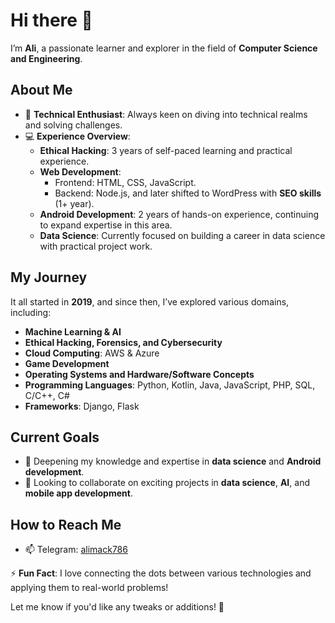 # Hi there 👋  
I’m **Ali**, a passionate learner and explorer in the field of **Computer Science and Engineering**.  

## About Me  
- 🔧 **Technical Enthusiast**: Always keen on diving into technical realms and solving challenges.  
- 💻 **Experience Overview**:  
  - **Ethical Hacking**: 3 years of self-paced learning and practical experience.  
  - **Web Development**:  
    - Frontend: HTML, CSS, JavaScript.  
    - Backend: Node.js, and later shifted to WordPress with **SEO skills** (1+ year).  
  - **Android Development**: 2 years of hands-on experience, continuing to expand expertise in this area.  
  - **Data Science**: Currently focused on building a career in data science with practical project work.  

## My Journey  
It all started in **2019**, and since then, I’ve explored various domains, including:  
- **Machine Learning & AI**  
- **Ethical Hacking, Forensics, and Cybersecurity**  
- **Cloud Computing**: AWS & Azure  
- **Game Development**  
- **Operating Systems and Hardware/Software Concepts**  
- **Programming Languages**: Python, Kotlin, Java, JavaScript, PHP, SQL, C/C++, C#  
- **Frameworks**: Django, Flask  

## Current Goals  
- 🌱 Deepening my knowledge and expertise in **data science** and **Android development**.  
- 🤝 Looking to collaborate on exciting projects in **data science**, **AI**, and **mobile app development**.  

## How to Reach Me  
- 📫 Telegram: [alimack786](https://t.me/alimack786)  

⚡ **Fun Fact**: I love connecting the dots between various technologies and applying them to real-world problems!  

Let me know if you'd like any tweaks or additions! 🚀



<!--
**mohdalipatel8976/mohdalipatel8976** is a ✨ _special_ ✨ repository because its `README.md` (this file) appears on your GitHub profile.

Here are some ideas to get you started:

- 🔭 I’m currently working on ...
- 🌱 I’m currently learning ...
- 👯 I’m looking to collaborate on ...
- 🤔 I’m looking for help with ...
- 💬 Ask me about ...
- 📫 How to reach me: ...
- 😄 Pronouns: ...
- ⚡ Fun fact: ...
-->
